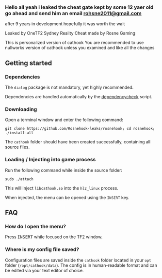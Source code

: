 ### Hello all yeah i leaked the cheat gate kept by some 12 yaer old go ahead and send him an email rohsne2011@gmail.com

after 9 years in development hopefully it was worth the wait

Leaked by OneTF2 Sydney Reality
Cheat made by Rosne Gaming


This is personalized version of cathook You are recommended to use nullworks version of cathook unless you examined and like all the changes


## Getting started

### Dependencies

The `dialog` package is not mandatory, yet highly recommended.

Dependencies are handled automatically by the [dependencycheck](https://github.com/cowhookdev/cathook/blob/master/scripts/dependencycheck) script.

### Downloading

Open a terminal window and enter the following command:

    git clone https://github.com/Rosnehook-leaks/rosnehook; cd rosnehook; ./install-all

The `cathook` folder should have been created successfully, containing all source files.

### Loading / Injecting into game process

Run the following command while inside the source folder:

    sudo ./attach

This will inject `libcathook.so` into the `hl2_linux` process.

When injected, the menu can be opened using the `INSERT` key.

## FAQ

### How do I open the menu?
Press <kbd>INSERT</kbd> while focused on the TF2 window.

### Where is my config file saved?
Configuration files are saved inside the `cathook` folder located in your `opt` folder (`/opt/cathook/data`). The config is in human-readable format and can be edited via your text editor of choice.
